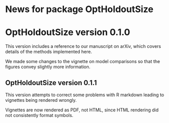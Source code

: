 # News for package OptHoldoutSize

# OptHoldoutSize version 0.1.0

This version includes a reference to our manuscript on arXiv, which covers details of the methods implemented here.

We made some changes to the vignette on model comparisons so that the figures convey slightly more information.

## OptHoldoutSize version 0.1.1

This version attempts to correct some problems with R markdown leading to vignettes being rendered wrongly. 

Vignettes are now rendered as PDF, not HTML, since HTML rendering did not consistently format symbols.

